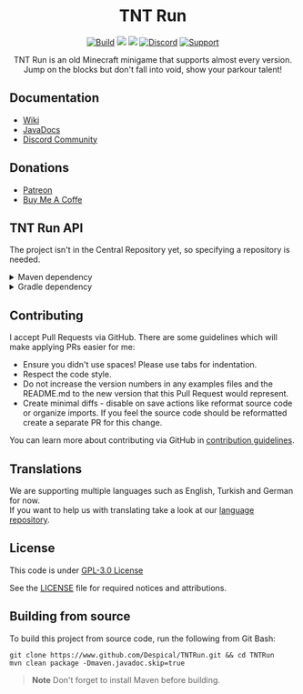 <h1 align="center">TNT Run</h1>

<div align="center">

[![Build](https://github.com/Despical/TNTRun/actions/workflows/build.yml/badge.svg)](https://github.com/Despical/TNTRun/actions/workflows/build.yml)
[![](https://jitpack.io/v/Despical/TNTRun.svg)](https://jitpack.io/#Despical/TNTRun)
[![](https://img.shields.io/badge/JavaDocs-latest-lime.svg)](https://javadoc.jitpack.io/com/github/Despical/TNTRun/latest/javadoc/index.html)
[![Discord](https://img.shields.io/discord/719922452259668000.svg?color=lime&label=Discord)](https://discord.gg/rVkaGmyszE)
[![Support](https://img.shields.io/badge/Patreon-Support-lime.svg?logo=Patreon)](https://www.patreon.com/despical)

TNT Run is an old Minecraft minigame that supports almost every version. Jump on the blocks but don't fall into void, show your parkour talent!

</div>

## Documentation
- [Wiki](https://github.com/Despical/TNTRun/wiki)
- [JavaDocs](https://javadoc.jitpack.io/com/github/Despical/TNTRun/latest/javadoc/index.html)
- [Discord Community](https://www.discord.gg/rVkaGmyszE)

## Donations
- [Patreon](https://www.patreon.com/despical)
- [Buy Me A Coffe](https://www.buymeacoffee.com/despical)

## TNT Run API
The project isn't in the Central Repository yet, so specifying a repository is needed.<br>

<details>
<summary>Maven dependency</summary>

```xml
<repository>
    <id>jitpack.io</id>
    <url>https://jitpack.io</url>
</repository>
```
```xml
<dependency>
    <groupId>com.github.Despical</groupId>
    <artifactId>TNTRun</artifactId>
    <version>2.3.9</version>
    <scope>compile</scope>
</dependency>
```

</details>

<details>
<summary>Gradle dependency</summary>

```
repositories {
    maven { url 'https://jitpack.io' }
}
```
```
dependencies {
    compileOnly group: "com.github.Despical", name: "TNTRun", version: "2.3.9";
}
```
</details>

## Contributing

I accept Pull Requests via GitHub. There are some guidelines which will make applying PRs easier for me:
+ Ensure you didn't use spaces! Please use tabs for indentation.
+ Respect the code style.
+ Do not increase the version numbers in any examples files and the README.md to the new version that this Pull Request would represent.
+ Create minimal diffs - disable on save actions like reformat source code or organize imports. If you feel the source code should be reformatted create a separate PR for this change.

You can learn more about contributing via GitHub in [contribution guidelines](../CONTRIBUTING.md).

## Translations
We are supporting multiple languages such as English, Turkish and German for now.<br>
If you want to help us with translating take a look at our [language repository](https://github.com/Despical/LocaleStorage).

## License
This code is under [GPL-3.0 License](http://www.gnu.org/licenses/gpl-3.0.html)

See the [LICENSE](https://github.com/Despical/TNTRun/blob/master/LICENSE) file for required notices and attributions.

## Building from source
To build this project from source code, run the following from Git Bash:
```
git clone https://www.github.com/Despical/TNTRun.git && cd TNTRun
mvn clean package -Dmaven.javadoc.skip=true
```

> **Note** Don't forget to install Maven before building.
